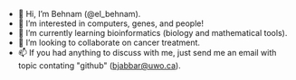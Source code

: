 - 👋 Hi, I’m Behnam (@el_behnam).
- 👀 I’m interested in computers, genes, and people!
- 🌱 I’m currently learning bioinformatics (biology and mathematical tools).
- 💞️ I’m looking to collaborate on cancer treatment.
- 📫 If you had anything to discuss with me, just send me an email with topic contating "github" (bjabbar@uwo.ca).

<!---
el-behnam/el-behnam is a ✨ special ✨ repository because its `README.md` (this file) appears on your GitHub profile.
You can click the Preview link to take a look at your changes.
--->

